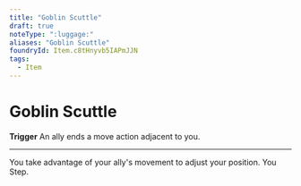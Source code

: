 ```yaml
---
title: "Goblin Scuttle"
draft: true
noteType: ":luggage:"
aliases: "Goblin Scuttle"
foundryId: Item.c8tHnyvb5IAPmJJN
tags:
  - Item
---
```


# Goblin Scuttle

**Trigger** An ally ends a move action adjacent to you.

* * *

You take advantage of your ally's movement to adjust your position. You Step.
